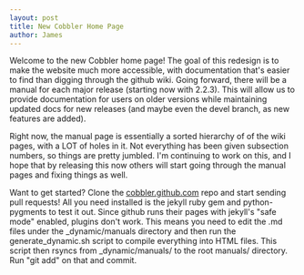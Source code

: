 ```yaml
---
layout: post
title: New Cobbler Home Page
author: James
---
```

Welcome to the new Cobbler home page! The goal of this redesign is to make the website much more accessible, with documentation that's easier to find than digging through the github wiki. Going forward, there will be a manual for each major release (starting now with 2.2.3). This will allow us to provide documentation for users on older versions while maintaining updated docs for new releases (and maybe even the devel branch, as new features are added).

Right now, the manual page is essentially a sorted hierarchy of of the wiki pages, with a LOT of holes in it. Not everything has been given subsection numbers, so things are pretty jumbled. I'm continuing to work on this, and I hope that by releasing this now others will start going through the manual pages and fixing things as well.

Want to get started? Clone the [cobbler.github.com](https://github.com/cobbler/cobbler.github.com) repo and start sending pull requests! All you need installed is the jekyll ruby gem and python-pygments to test it out. Since github runs their pages with jekyll's "safe mode" enabled, plugins don't work. This means you need to edit the .md files under the \_dynamic/manuals directory and then run the generate_dynamic.sh script to compile everything into HTML files. This script then rsyncs from \_dynamic/manuals/ to the root manuals/ directory. Run "git add" on that and commit.
